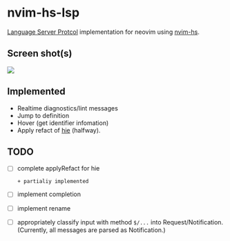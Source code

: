 # nvim-hs-lsp

[Language Server Protcol](https://microsoft.github.io/language-server-protocol/specification) implementation for neovim using [nvim-hs](https://github.com/neovimhaskell/nvim-hs).

## Screen shot(s)

![](https://github.com/Hogeyama/nvim-hs-lsp/blob/media/screenshot/Sample.gif)


## Implemented

+ Realtime diagnostics/lint messages
+ Jump to definition
+ Hover (get identifier infomation)
+ Apply refact of [hie](https://github.com/haskell/haskell-ide-engine) (halfway).

## TODO

- [ ] complete applyRefact for hie

      + partialiy implemented

- [ ] implement completion

- [ ] implement rename

- [ ] appropriately classify input with method `$/...` into Request/Notification.
      (Currently, all messages are parsed as Notification.)

